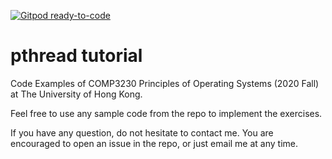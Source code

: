 [![Gitpod ready-to-code](https://img.shields.io/badge/Gitpod-ready--to--code-blue?logo=gitpod)](https://gitpod.io/#https://github.com/vycezhong/pthread-tutorial)

# pthread tutorial

Code Examples of COMP3230 Principles of Operating Systems (2020 Fall) at The University of Hong Kong.

Feel free to use any sample code from the repo to implement the exercises.

If you have any question, do not hesitate to contact me. You are encouraged to open an issue in the repo, or just email me at any time.